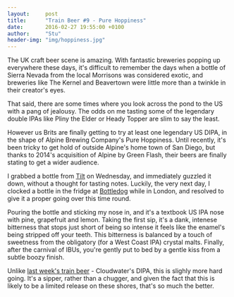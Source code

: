 ```yaml
---
layout:     post
title:      "Train Beer #9 - Pure Hoppiness"
date:       2016-02-27 19:55:00 +0100
author:     "Stu"
header-img: "img/hoppiness.jpg"
---
```


The UK craft beer scene is amazing. With fantastic breweries popping up
everywhere these days, it's difficult to remember the days when a
bottle of Sierra Nevada from the local Morrisons was considered exotic, and
breweries like The Kernel and Beavertown were little more than a twinkle in their
creator's eyes.

That said, there are some times where you look across the pond to the US with a
pang of jealousy. The odds on me tasting some of the legendary double IPAs like
Pliny the Elder or Heady Topper are slim to say the least.

However us Brits are finally getting to try at least one legendary US DIPA, in the
shape of Alpine Brewing Company's Pure Hoppiness. Until recently, it's been
tricky to get hold of outside Alpine's home town of San Diego, but thanks to
2014's acquisition of Alpine by Green Flash, their beers are finally stating to
get a wider audience.

I grabbed a bottle from [Tilt](http://tiltbrum.com/) on Wednesday, and immediately guzzled it down,
without a thought for tasting notes. Luckily, the
very next day, I clocked a bottle in the fridge at [Bottledog](https://www.brewdog.com/bars/uk/bottledog) while in London,
and resolved to give it a proper going over this time round.

Pouring the bottle and sticking my nose in, and it's a textbook US IPA nose with
pine, grapefruit and lemon. Taking the first sip, it's a dank, intenese bitterness
that stops just short of being so intense it feels like the enamel's being stripped
off your teeth. This bitterness is balanced by a touch of sweetness
from the obligatory (for a West Coast IPA) crystal malts. Finally, after the
carnival of IBUs, you're gently put to bed by a gentle kiss from a subtle boozy finish.

Unlike [last week's train beer](http://train-beers.pezhol.io/2016/02/19/train-beer-8-cloudwater-dipa-v2/) - Cloudwater's DIPA, this is slighly more hard
going. It's a sipper, rather than a chugger, and given the fact that this is
likely to be a limited release on these shores, that's so much the better.
